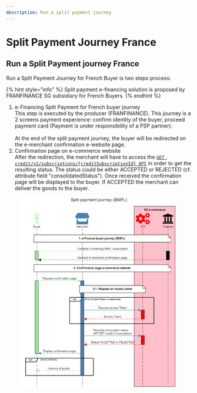 ```yaml
---
description: Run a split payment journey
---
```


# Split Payment Journey France

## Run a Split Payment journey France

Run a Split Payment Journey for French Buyer is two steps process:

{% hint style="info" %}
Split payment e-financing solution is proposed by FRANFINANCE SG subsidiary for French Buyers.
{% endhint %}

1. e-Financing Split Payment for French buyer journey\
   This step is executed by the producer (FRANFINANCE). This journey is a 2 screens payment experience: confirm identity of the buyer, proceed payment card (Payment is under responsibility of a PSP partner).\
   \
   At the end of the split payment journey, the buyer will be redirected on the e-merchant confirmation e-website page.
2. Confirmation page on e-commerce website\
   After the redirection, the merchant will have to access the [`GET credit/v1/subscriptions/{creditSubscriptionId} API`](../../api-reference/e-financing-api/v-1.0.md#credit-v1-subscriptions-creditsubscriptionid) in order to get the resulting status. The status could be either ACCEPTED or REJECTED (cf. attribute field "consolidatedStatus"). Once received the confirmation page will be displayed to the buyer. If ACCEPTED the merchant can deliver the goods to the buyer.

<figure><img src="../../.gitbook/assets/Split payment journey .png" alt=""><figcaption></figcaption></figure>
